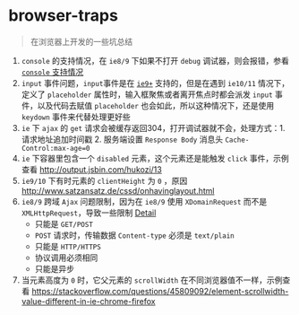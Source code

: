 # browser-traps

> 在浏览器上开发的一些坑总结

1.  `console` 的支持情况，在 `ie8/9` 下如果不打开 `debug` 调试器，则会报错，参看 [`console` 支持情况](http://caniuse.com/#search=console)
2. `input` 事件问题，`input`事件是在 [`ie9+`](http://caniuse.com/#search=input) 支持的，但是在遇到 `ie10/11` 情况下，定义了 `placeholder` 属性时，输入框聚焦或者离开焦点时都会派发 `input` 事件，以及代码去赋值 `placeholder` 也会如此，所以这种情况下，还是使用 `keydown` 事件来代替处理更好些
3. `ie`  下 `ajax` 的 `get` 请求会被缓存返回304，打开调试器就不会，处理方式：1. 请求地址追加时间戳 2. 服务端设置 `Response Body` 消息头 `Cache-Control:max-age=0`
4. `ie` 下容器里包含一个 `disabled` 元素，这个元素还是能触发 `click` 事件，示例查看 http://output.jsbin.com/hukozi/13
5. `ie9/10` 下有时元素的 `clientHeight` 为 `0` ，原因 http://www.satzansatz.de/cssd/onhavinglayout.html
6. `ie8/9` 跨域 `Ajax` 问题限制，因为在 `ie8/9` 使用 `XDomainRequest` 而不是 `XMLHttpRequest`，导致一些限制 [Detail](https://github.com/MoonScript/jQuery-ajaxTransport-XDomainRequest)
    - 只能是 `GET/POST`
    - `POST` 请求时，传输数据 `Content-type` 必须是 `text/plain`
    - 只能是 `HTTP/HTTPS`
    - 协议调用必须相同
    - 只能是异步
7. 当元素高度为 `0` 时，它父元素的 `scrollWidth` 在不同浏览器值不一样，示例查看 https://stackoverflow.com/questions/45809092/element-scrollwidth-value-different-in-ie-chrome-firefox